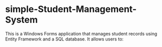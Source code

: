 # simple-Student-Management-System
This is a Windows Forms application that manages student records using Entity Framework and a SQL database. It allows users to:
